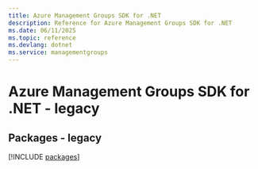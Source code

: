 ```yaml
---
title: Azure Management Groups SDK for .NET
description: Reference for Azure Management Groups SDK for .NET
ms.date: 06/11/2025
ms.topic: reference
ms.devlang: dotnet
ms.service: managementgroups
---
```

# Azure Management Groups SDK for .NET - legacy
## Packages - legacy
[!INCLUDE [packages](management-groups-index.md)]